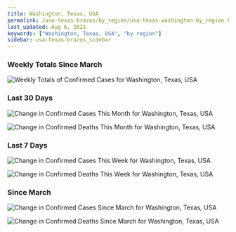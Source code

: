 ```yaml
---
title: Washington, Texas, USA
permalink: /usa-texas-brazos/by_region/usa-texas-washington-by_region.html
last_updated: Aug 6, 2021
keywords: ["Washington, Texas, USA", "by region"]
sidebar: usa-texas-brazos_sidebar
---
```


<h3>Weekly Totals Since March</h3>

![Weekly Totals of Confirmed Cases for Washington, Texas, USA](/covid_tracker/images/graphs/usa-texas-washington-weekly_totals_graph.png)

<h3>Last 30 Days</h3>

![Change in Confirmed Cases This Month for Washington, Texas, USA](/covid_tracker/images/graphs/usa-texas-washington-delta_confirmed-30_days_graph.png)

![Change in Confirmed Deaths This Month for Washington, Texas, USA](/covid_tracker/images/graphs/usa-texas-washington-delta_deaths-30_days_graph.png)

<h3>Last 7 Days</h3>

![Change in Confirmed Cases This Week for Washington, Texas, USA](/covid_tracker/images/graphs/usa-texas-washington-delta_confirmed-7_days_graph.png)

![Change in Confirmed Deaths This Week for Washington, Texas, USA](/covid_tracker/images/graphs/usa-texas-washington-delta_deaths-7_days_graph.png)

<h3>Since March</h3>

![Change in Confirmed Cases Since March for Washington, Texas, USA](/covid_tracker/images/graphs/usa-texas-washington-delta_confirmed-since_march_graph.png)

![Change in Confirmed Deaths Since March for Washington, Texas, USA](/covid_tracker/images/graphs/usa-texas-washington-delta_deaths-since_march_graph.png)
